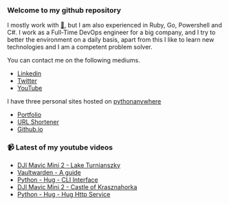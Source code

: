 ### Welcome to my github repository

I mostly work with [:snake:](https://www.python.org/), but I am also experienced in Ruby, Go, Powershell and C#. I work as a Full-Time DevOps engineer for a big company, and I try to better the environment on a daily basis, apart from this I like to learn new technologies and I am a competent problem solver.

You can contact me on the following mediums.
- [Linkedin](https://www.linkedin.com/in/r3ap3rpy)
- [Twitter](https://twitter.com/r3ap3rpy)
- [YouTube](https://www.youtube.com/channel/UC1qkMXH8d2I9DDAtBSeEHqg)

I have three personal sites hosted on [pythonanywhere](https://www.pythonanywhere.com/)
- [Portfolio](http://r3ap3rpy.pythonanywhere.com/)
- [URL Shortener](http://shortenpy.pythonanywhere.com/)
- [Github.io](https://r3ap3rpy.github.io/)

### :video_camera: Latest of my youtube videos
<!-- YOUTUBE:START -->
- [DJI Mavic Mini 2 - Lake Turnianszky](https://www.youtube.com/watch?v=dhs-s2Mrp8Y)
- [Vaultwarden - A guide](https://www.youtube.com/watch?v=PYgIpzG_qv4)
- [Python - Hug - CLI Interface](https://www.youtube.com/watch?v=-VvCRSNHmVY)
- [DJI Mavic Mini 2 - Castle of Krasznahorka](https://www.youtube.com/watch?v=hP8y9Ogtbik)
- [Python - Hug - Hug Http Service](https://www.youtube.com/watch?v=88yM8ZkwNhw)
<!-- YOUTUBE:END -->

